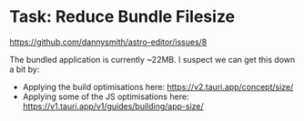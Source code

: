 # Task: Reduce Bundle Filesize

https://github.com/dannysmith/astro-editor/issues/8

The bundled application is currently ~22MB. I suspect we can get this down a bit by:

- Applying the build optimisations here: https://v2.tauri.app/concept/size/
- Applying some of the JS optimisations here: https://v1.tauri.app/v1/guides/building/app-size/